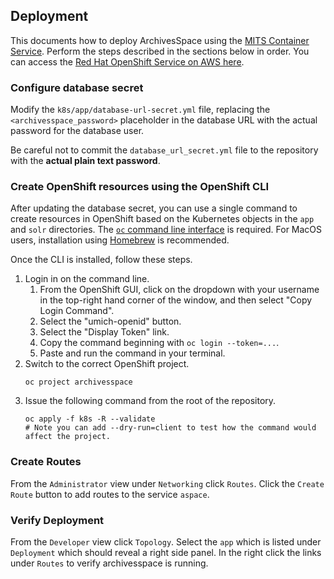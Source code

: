 ## Deployment

This documents how to deploy ArchivesSpace using the 
[MITS Container Service](https://its.umich.edu/computing/virtualization-cloud/container-service/).
Perform the steps described in the sections below in order.
You can access the [Red Hat OpenShift Service on AWS here](https://containers.aws.web.umich.edu/).

### Configure database secret
Modify the `k8s/app/database-url-secret.yml` file, replacing the `<archivesspace_password>` placeholder in the database URL with the actual password for the database user.

Be careful not to commit the `database_url_secret.yml` file to the repository with the **actual plain text password**.

### Create OpenShift resources using the OpenShift CLI
After updating the database secret, you can use a single command to create resources in OpenShift
based on the Kubernetes objects in the `app` and `solr` directories.
The [`oc` command line interface](https://docs.openshift.com/container-platform/4.13/cli_reference/openshift_cli/getting-started-cli.html#installing-openshift-cli) is required.
For MacOS users, installation using [Homebrew](https://formulae.brew.sh/formula/openshift-cli) is recommended.

Once the CLI is installed, follow these steps.
1. Login in on the command line.
    1. From the OpenShift GUI, click on the dropdown with your username in the top-right hand corner of the window, and then select "Copy Login Command".
    1. Select the "umich-openid" button.
    1. Select the "Display Token" link.
    1. Copy the command beginning with `oc login --token=...`.
    1. Paste and run the command in your terminal.
1. Switch to the correct OpenShift project.
    ```
    oc project archivesspace
    ```
1. Issue the following command from the root of the repository.
    ```
    oc apply -f k8s -R --validate
    # Note you can add --dry-run=client to test how the command would affect the project.
    ```
### Create Routes
From the `Administrator` view under `Networking` click `Routes`. Click the `Create Route` button to add routes to the service `aspace`.
### Verify Deployment
From the `Developer` view click `Topology`. Select the `app` which is listed under `Deployment` which should reveal a right side panel. In the right click the links under `Routes` to verify archivesspace is running.
